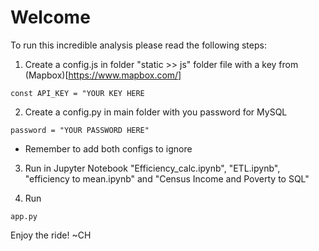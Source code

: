 # Welcome

To run this incredible analysis please read the following steps:

1. Create a config.js in folder "static >> js" folder file with a key from (Mapbox)[https://www.mapbox.com/]

```
const API_KEY = "YOUR KEY HERE
```

2. Create a config.py in main folder with you password for MySQL 

```
password = "YOUR PASSWORD HERE"
```
* Remember to add both configs to ignore 

3. Run in Jupyter Notebook "Efficiency_calc.ipynb", "ETL.ipynb", "efficiency to mean.ipynb" and "Census Income and Poverty to SQL"

4. Run

```
app.py
```


Enjoy the ride!
~CH

